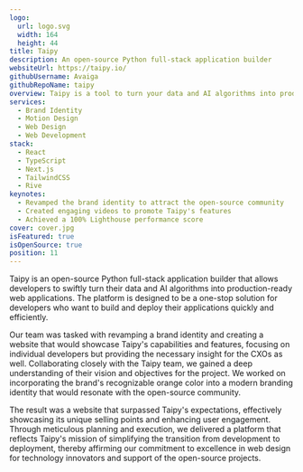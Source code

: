 ```yaml
---
logo:
  url: logo.svg
  width: 164
  height: 44
title: Taipy
description: An open-source Python full-stack application builder
websiteUrl: https://taipy.io/
githubUsername: Avaiga
githubRepoName: taipy
overview: Taipy is a tool to turn your data and AI algorithms into production-ready web applications in no time, facilitating your application's front-end and back-end development with integrated services.
services:
  - Brand Identity
  - Motion Design
  - Web Design
  - Web Development
stack:
  - React
  - TypeScript
  - Next.js
  - TailwindCSS
  - Rive
keynotes:
  - Revamped the brand identity to attract the open-source community
  - Created engaging videos to promote Taipy's features
  - Achieved a 100% Lighthouse performance score
cover: cover.jpg
isFeatured: true
isOpenSource: true
position: 11
---
```


Taipy is an open-source Python full-stack application builder that allows developers to swiftly turn their data and AI algorithms into production-ready web applications. The platform is designed to be a one-stop solution for developers who want to build and deploy their applications quickly and efficiently.

Our team was tasked with revamping a brand identity and creating a website that would showcase Taipy's capabilities and features, focusing on individual developers but providing the necessary insight for the CXOs as well. Collaborating closely with the Taipy team, we gained a deep understanding of their vision and objectives for the project. We worked on incorporating the brand's recognizable orange color into a modern branding identity that would resonate with the open-source community.

The result was a website that surpassed Taipy's expectations, effectively showcasing its unique selling points and enhancing user engagement. Through meticulous planning and execution, we delivered a platform that reflects Taipy's mission of simplifying the transition from development to deployment, thereby affirming our commitment to excellence in web design for technology innovators and support of the open-source projects.
